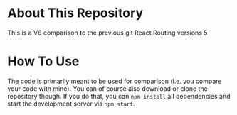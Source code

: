 # About This Repository

This is a V6 comparison to the previous git React Routing versions 5

# How To Use

The code is primarily meant to be used for comparison (i.e. you compare your code with mine). You can of course also download or clone the repository though. If you do that, you can `npm install` all dependencies and start the development server via `npm start`.